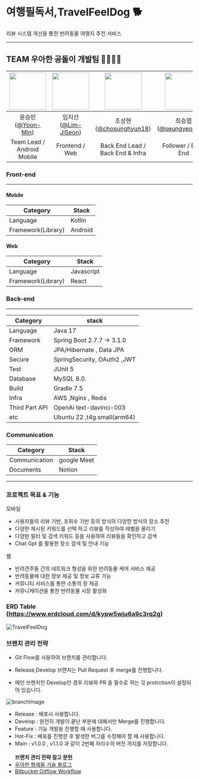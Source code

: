 # 여행필독서,TravelFeelDog 🐕

리뷰 시스템 개선을 통한 반려동물 여행지 추천 서비스

---

## TEAM 우아한 공돌이 개발팀 👨‍👨‍👧‍👦

| <img src="https://github.com/HUFS-Capstone-23-01/TravelFeelDog-Server/assets/37647483/4339472e-01ff-4e50-9aed-9740be8c77ef" width="100" height="100"> | <img src="https://github.com/HUFS-Capstone-23-01/TravelFeelDog-Server/assets/37647483/09075c42-2ca2-469d-a6ab-04a7435a8260" width="100" height="100"> | <img src="https://github.com/HUFS-Capstone-23-01/TravelFeelDog-Server/assets/37647483/a1df3bb5-a916-458b-81f7-2a59bc259daf" width="100" height="100"> | <img src="https://github.com/HUFS-Capstone-23-01/TravelFeelDog-Server/assets/37647483/9949ef3d-5b2c-4aaf-a413-7d8cc8c1f3ee" width="100" height="100"> |
|:--------------------------------------------------------------------------------------------------------------------------------------------------:|:--------------------------------------------------------------------------------------------------------------------------------------------------:|:----------------------------------------------------------------------------------------------------------------------------------------:|:--------------------------------------------------------------------------------------------------------------------------------------------------:|
| 윤승민([@Yoon-Min](https://github.com/Yoon-Min))                                                                                                    | 임지선([@Lim-JiSeon](https://github.com/Lim-JiSeon))                                                                                                | 조성현([@chosunghyun18](https://github.com/chosunghyun18))                                                                             | 최승엽([@seungyeobchoi](https://github.com/seungyeobchoi))                                                                                          |
| Team Lead / Android Mobile                                                                                                                          | Frontend / Web                                                                                                              | Back End Lead / Back End & Infra                                                                                                       | Follower / Back End                                                                                                         |



### Front-end

---

#### Mobile

| Category           | Stack   |
| ------------------ | ------- |
| Language           | Kotlin  |
| Framework(Library) | Android |

#### Web

| Category           | Stack      |
| ------------------ | ---------- |
| Language           | Javascript |
| Framework(Library) | React      |

### Back-end

---

| Category       | stack                    |
| -------------- | ------------------------ |
| Language       | Java 17                  |
| Framework      | Spring Boot 2.7.7 -> 3.1.0 |
| ORM            | JPA/Hibernate , Data JPA |
| Secure         | SpringSecurity, OAuth2 ,JWT|
| Test           | JUnit 5                  |
| Database       | MySQL 8.0.               |
| Build          | Gradle 7.5               |
| Infra          | AWS ,Nginx , Redis       |
| Third Part API | OpenAi text-davinci-003  |
| etc            | Ubuntu 22 ,t4g.small(arm64)|

### Communication

| Category      | Stack       |
| ------------- | ----------- |
| Communication | google Meet |
| Documents     | Notion      |

---

### 프로젝트 목표 & 기능

모바일

- 사용자들의 리뷰 기반, 조회수 기반 등의 방식의 다양한 방식의 장소 추천
- 다양한 제시된 키워드를 선택 하고 리뷰를 작성하여 레벨을 올리기
- 다양한 필터 및 검색 키워드 등을 사용하여 리뷰들을 확인하고 검색
- Chat Gpt 를 활용한 장소 검색 및 안내 기능

웹

- 반려견주들 간의 네트워크 형성을 위한 반려동물 케어 서비스 제공
- 반려동물에 대한 정보 제공 및 정보 교류 가능
- 커뮤니티 서비스를 통한 소통의 장 제공
- 커뮤니케이션을 통한 반려동물 시장 활성화

### ERD Table (https://www.erdcloud.com/d/kypw5wju6a9c3rq2g)

![TravelFeelDog](https://github.com/HUFS-Capstone-23-01/TravelFeelDog-Server/assets/37647483/903242e9-fdfa-4aed-ad5f-758b340e5040)

### 브랜치 관리 전략

- Git Flow를 사용하여 브랜치를 관리합니다.

- Release,Develop 브랜치는 Pull Request 후 merge를 진행합니다.

- 메인 브렌치인 Develop인 경우 리뷰와 PR 을 필수로 하는 깃 protrction이 설정되어 있습니다.

![branchImage](https://user-images.githubusercontent.com/37647483/226156092-df21a222-76c4-41d0-a9f7-46112ae00ce0.jpg)

- Release : 배포시 사용합니다.
- Develop : 완전히 개발이 끝난 부분에 대해서만 Merge를 진행합니다.
- Feature : 기능 개발을 진행할 때 사용합니다.
- Hot-Fix : 배포를 진행한 후 발생한 버그를 수정해야 할 때 사용합니다.
- Main : v1.0.0 , v1.1.0 과 같이 2번째 자리수의 버전 까지를 저장합니다.
  <br><br>
  <b>브랜치 관리 전략 참고 문헌</b><br>
- [우아한 형제들 기술 블로그](http://woowabros.github.io/experience/2017/10/30/baemin-mobile-git-branch-strategy.html)
- [Bitbucket Gitflow Workflow](https://www.atlassian.com/git/tutorials/comparing-workflows/gitflow-workflow)
